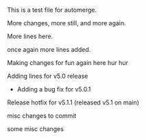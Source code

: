 This is a test file for automerge.

More changes, more still, and more again.

More lines here.

once again more lines added.


Making changes for fun again here hur hur

Adding lines for v5.0 release
- Adding a bug fix for v5.0.1

Release hotfix for v5.1.1 (released v5.1 on main)

misc changes to commit

some misc changes
